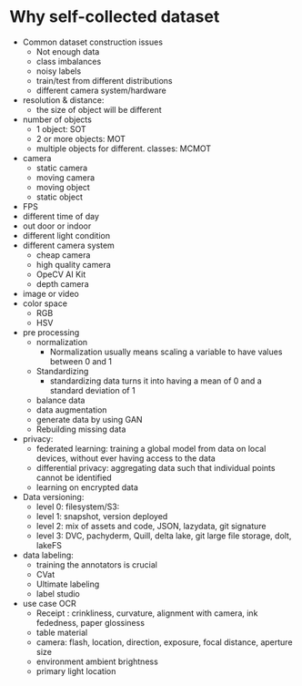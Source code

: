 # Why self-collected dataset

* Common dataset construction issues
	* Not enough data
	* class imbalances
	* noisy labels
	* train/test from different distributions
	* different camera system/hardware
* resolution & distance: 
	* the size of object will be different  
* number of objects
	* 1 object: SOT
	* 2 or more objects: MOT
	* multiple objects for different. classes: MCMOT
* camera
	* static camera
	* moving camera
	* moving object
	* static object 
* FPS
* different time of day
* out door or indoor
* different light condition
* different camera system
	* cheap camera
	* high quality camera
	* OpeCV AI Kit
	* depth camera
* image or video
* color space
	* RGB
	* HSV
* pre processing 
	* normalization
		* Normalization usually means scaling a variable to have values between 0 and 1
	* Standardizing
		* standardizing data turns it into having a mean of 0 and a standard deviation of 1
	* balance data
	* data augmentation
	* generate data by using GAN
	* Rebuilding missing data
* privacy:
	* federated learning: training a global model from data on local devices, without ever having access to the data
	* differential privacy: aggregating data such that individual points cannot be identified
	* learning on encrypted data
* Data versioning:
	* level 0: filesystem/S3:
	* level 1: snapshot, version deployed
	* level 2: mix of assets and code, JSON, lazydata, git signature
	* level 3: DVC, pachyderm, Quill, delta lake, git large file storage, dolt, lakeFS
* data labeling:
	* training the annotators is crucial
	* CVat
	* Ultimate labeling
	* label studio
* use case OCR
	* Receipt : crinkliness, curvature, alignment with camera, ink fededness, paper glossiness
	* table material
	* camera: flash, location, direction, exposure, focal distance, aperture size
	* environment ambient brightness
	* primary light location
